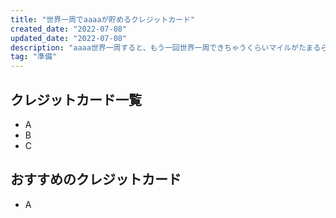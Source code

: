 ```yaml
---
title: "世界一周でaaaaが貯めるクレジットカード"
created_date: "2022-07-08"
updated_date: "2022-07-08"
description: "aaaa世界一周すると、もう一回世界一周できちゃうくらいマイルがたまるらしい...！"
tag: "準備"
---
```


## クレジットカード一覧
- A
- B
- C

## おすすめのクレジットカード
- A
